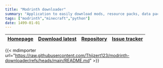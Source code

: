 ```yaml
---
title: "Modrinth downloader"
summary: "Application to easily download mods, resource packs, data packs, shaders and plugins from Modrinth."
tags: ["modrinth","minecraft","python"]
date: 1499-01-01
---
```


| [Homepage](https://github.com/Thijzert123/modrinth-downloader) | [Download latest](https://github.com/Thijzert123/modrinth-downloader) | [Repository](https://github.com/Thijzert123/modrinth-downloader) | [Issue tracker](https://github.com/Thijzert123/modrinth-downloader/issues) |
|---|---|---|---|

{{< mdimporter url="https://raw.githubusercontent.com/Thijzert123/modrinth-downloader/refs/heads/main/README.md" >}}

